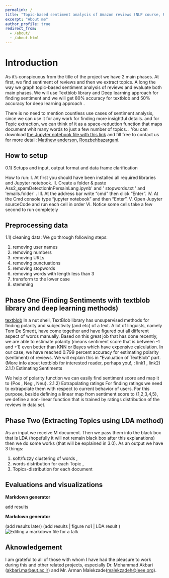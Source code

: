 ```yaml
---
permalink: /
title: "Topic-based sentiment analysis of Amazon reviews (NLP course, Polytechnic university of Tehran)"
excerpt: "About me"
author_profile: true
redirect_from: 
  - /about/
  - /about.html
---
```

Introduction
======

As it’s conspicuous from the title of the project we have 2 main phases. At first, we find sentiment of reviews and then we extract topics. A long the way we graph topic-based sentiment analysis of reviews and evaluate both main phases.
We will use Textblob library and Deep learning approach for finding sentiment and we will get 80% accuracy for textblob and 50% accuracy for deep learning approach .

There is no need to mention countless use cases of sentiment analysis, since we can use it for any work for finding more insightful details. 
and for Topic extraction, we can think of it as a space-reduction function that maps document whit many words to just a few number of topics. 
. You can download [the Jupyter notebook file with this link](https://colab.research.google.com/drive/1UBXn_B3cGYniRxN4B-GfAp3r_BQ9Z1kg#scrollTo=JVgHEc-PHPP5) and fill free to contact us for more detail: [Matthew anderson](ardestani.zm@gmail.com), [Roozbehbazargani](roozbehbazargani@gmail.com).

How to setup 
------
0.1) Setups and input, output format and data frame clarification

How to run:
I.	At first you should have been installed all required libraries and Jupyter notebook.
II.	Create a folder & paste Ass2_spamDetectionInPersainLang.ipynb' and ' stopwords.txt ' and  'emails.folder' .
III.	At the address bar write “cmd” then click “Enter”.
IV.	At the Cmd console type “jupyter notebook” and then “Enter”.
V.	Open Jupyter sourceCode and run each cell in order
VI.	Notice some cells take a few second to run completely 


Preprocessing data 
------
1.1) cleaning data: 
We go through following steps:
1.	removing user names
2.	removing numbers
3.	removing URLs
4.	removing punctuations
5.	removing stopwords
6.	removing words with length less than 3
7.	transform to the lower case
8.	stemming


Phase One (Finding Sentiments with textblob library and deep learning methods)  
------
[textblob](https://miro.medium.com/max/2334/1*roddopPJFRjl6t1MyEzB_Q.png)
In a nut shell, TextBlob library has unsupervised methods for finding polarity and subjectivity (and etc) of a text. A lot of linguists, namely Tom De Smedt, have come together and have figured out all different aspect of words manually. Based on this great job that has done recently, we are able to estimate polarity (means sentiment score that is between -1 and +1) even better than KNN or Bayes which have expensive calculation. In our case, we have reached 0.799 percent accuracy for estimating polarity (sentiment) of reviews. We will explain this in “Evaluation of TextBlob” part.(More info about textblob for interested reader, perhaps you!, : link1 , link2)
2.1.1) Estimating Sentiments

We help of polarity function we can easily find sentiment score and map it to {Pos , Neg , Neu}.
2.1.2) Extrapolating ratings
For finding ratings we need to extrapolate them with respect to current behavior of users. For this purpose, beside defining a linear map from sentiment score to {1,2,3,4,5}, we define a non-linear function that is trained by ratings distribution of the reviews in data set. 


Phase Two (Extracting Topics using LDA method)
------
As an input we receive M document. Then we pass them into the black box that is LDA (hopefully it will not remain black box after this explanations) then we do some works (that will be explained in 3.0). As an output we have 3 things: 
1) soft/fuzzy clustering of words , 
2) words distribution for each Topic ,
3) Topics-distribution for each document



Evaluations and visualizations 
------
**Markdown generator**

add results 

**Markdown generator**

(add results later)
(add results  | figure no1 | LDA result )
![Editing a markdown file for a talk](/images/editing-talk.png)

Aknowledgement
------
I am grateful to all of those with whom I have had the pleasure to work during this and other related projects, especially Dr. Mohammad Akbari (akbari.ma@aut.ac.ir) and Mr. Arman Malekzade(malekzadeh@ieee.org).
